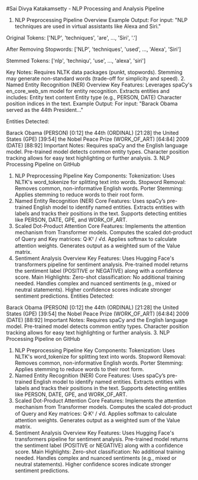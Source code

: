 #Sai Divya Katakamsetty - NLP Processing and Analysis Pipeline
1. NLP Preprocessing Pipeline Overview
Example Output:
For input: "NLP techniques are used in virtual assistants like Alexa and Siri."

Original Tokens:
['NLP', 'techniques', 'are', ..., 'Siri', '.']

After Removing Stopwords:
['NLP', 'techniques', 'used', ..., 'Alexa', 'Siri']

Stemmed Tokens:
['nlp', 'techniqu', 'use', ..., 'alexa', 'siri']

Key Notes:
Requires NLTK data packages (punkt, stopwords).
Stemming may generate non-standard words (trade-off for simplicity and speed).
2. Named Entity Recognition (NER) Overview
Key Features:
Leverages spaCy's en_core_web_sm model for entity recognition.
Extracts entities and includes:
Entity text content
Entity type (e.g., PERSON, DATE)
Character position indices in the text.
Example Output:
For input: "Barack Obama served as the 44th President..."

Entities Detected:

Barack Obama (PERSON) [0:12]
the 44th (ORDINAL) [21:28]
the United States (GPE) [39:54]
the Nobel Peace Prize (WORK_OF_ART) [64:84]
2009 (DATE) [88:92]
Important Notes:
Requires spaCy and the English language model.
Pre-trained model detects common entity types.
Character position tracking allows for easy text highlighting or further analysis.
3. NLP Processing Pipeline on GitHub
1. NLP Preprocessing Pipeline
Key Components:
Tokenization: Uses NLTK's word_tokenize for splitting text into words.
Stopword Removal: Removes common, non-informative English words.
Porter Stemming: Applies stemming to reduce words to their root form.
2. Named Entity Recognition (NER)
Core Features:
Uses spaCy’s pre-trained English model to identify named entities.
Extracts entities with labels and tracks their positions in the text.
Supports detecting entities like PERSON, DATE, GPE, and WORK_OF_ART.
3. Scaled Dot-Product Attention
Core Features:
Implements the attention mechanism from Transformer models.
Computes the scaled dot-product of Query and Key matrices: Q·Kᵀ / √d.
Applies softmax to calculate attention weights.
Generates output as a weighted sum of the Value matrix.
4. Sentiment Analysis Overview
Key Features:
Uses Hugging Face's transformers pipeline for sentiment analysis.
Pre-trained model returns the sentiment label (POSITIVE or NEGATIVE) along with a confidence score.
Main Highlights:
Zero-shot classification: No additional training needed.
Handles complex and nuanced sentiments (e.g., mixed or neutral statements).
Higher confidence scores indicate stronger sentiment predictions.
Entities Detected:

Barack Obama (PERSON) [0:12]
the 44th (ORDINAL) [21:28]
the United States (GPE) [39:54]
the Nobel Peace Prize (WORK_OF_ART) [64:84]
2009 (DATE) [88:92]
Important Notes:
Requires spaCy and the English language model.
Pre-trained model detects common entity types.
Character position tracking allows for easy text highlighting or further analysis.
3. NLP Processing Pipeline on GitHub
1. NLP Preprocessing Pipeline
Key Components:
Tokenization: Uses NLTK's word_tokenize for splitting text into words.
Stopword Removal: Removes common, non-informative English words.
Porter Stemming: Applies stemming to reduce words to their root form.
2. Named Entity Recognition (NER)
Core Features:
Uses spaCy’s pre-trained English model to identify named entities.
Extracts entities with labels and tracks their positions in the text.
Supports detecting entities like PERSON, DATE, GPE, and WORK_OF_ART.
3. Scaled Dot-Product Attention
Core Features:
Implements the attention mechanism from Transformer models.
Computes the scaled dot-product of Query and Key matrices: Q·Kᵀ / √d.
Applies softmax to calculate attention weights.
Generates output as a weighted sum of the Value matrix.
4. Sentiment Analysis Overview
Key Features:
Uses Hugging Face's transformers pipeline for sentiment analysis.
Pre-trained model returns the sentiment label (POSITIVE or NEGATIVE) along with a confidence score.
Main Highlights:
Zero-shot classification: No additional training needed.
Handles complex and nuanced sentiments (e.g., mixed or neutral statements).
Higher confidence scores indicate stronger sentiment predictions.
